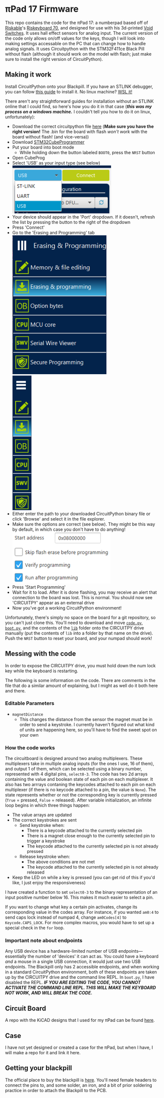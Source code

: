# πPad 17 Firmware
This repo contains the code for the πPad 17: a numberpad based off of [Riskable](https://github.com/Riskable)'s [Riskeyboard 70](https://github.com/riskable/riskeyboard70), and designed for use with his 3d-printed [Void Switches](https://github.com/Riskable/void_switch). It uses hall effect sensors for analog input. The current version of the code only allows on/off values for the keys, though I will look into making settings accessable on the PC that can change how to handle analog signals. It uses Circuitpython with the STM32F411ce Black Pill without flash (although it should work on the model with flash; just make sure to install the right version of CircuitPython).
## Making it work
Install CircuitPython onto your Blackpill. If you have an STLINK debugger, you can follow [this guide](https://medium.com/@distortiongain/how-to-install-circuitpython-on-blackpill-tutorial-for-linux-f8346c9b6a63) to install it. No linux machine? [WSL it!](https://learn.microsoft.com/en-us/windows/wsl/install)

There aren't any straightforward guides for installation without an STLINK online that I could find, so here's how you do it in that case (***this was my process on a windows machine.*** I couldn't tell you how to do it on linux, unfortunately):
- Download the correct circuitpython file [here](https://circuitpython.org/downloads?q=STM32f411CE) (**Make sure you have the right version!** The .bin for the board with flash *won't work* with the board without flash! (and vice-versa))
- Download [STM32CubeProgrammer](https://www.st.com/en/development-tools/stm32cubeprog.html#overview)
- Put your board into boot mode
    - While holding down the button labeled `BOOT0`, press the `NRST` button
- Open CubeProg
- Select 'USB' as your input type (see below)  
![A screenshot of the connection type dropdown in STM32CubeProg. The 'USB' option is selected.](media/Connection_Type_Dropdown.png)
- Your device should appear in the 'Port' dropdown. If it doesn't, refresh the list by pressing the button to the right of the dropdown
- Press 'Connect'
- Go to the 'Erasing and Programming' tab  
![A screenshot of the expanded different tabs in STM32CubeProg. The 'Erasing and Programming' tab is selected.](./media/Menu_Tabs_Expanded.png)  
![A screenshot of the minimized different tabs in STM32CubeProg. The 'Erasing and Programming' tab is selected.](./media/Menu_Tabs_Minimized.png)
- Either enter the path to your downloaded CircuitPython binary file or click 'Browse' and select it in the file explorer.
- Make sure the options are correct (see below). They might be this way by default, in which case you don't have to do anything!  
![A screenshot of the flashing options in STM32CubeProg. The starting address is 0x8000000, 'Skip flash erase before programming' is unselected, 'Verify programming' is selected, and 'Run after programming' is selected.](./media/Flash_Settings.png)
- Press 'Start Programming'
- Wait for it to load. After it is done flashing, you may receive an alert that connection to the board was lost. This is normal. You should now see 'CIRCUITPY' appear as an external drive
- Now you've got a working CircuitPython environment!

Unfortunately, there's simply no space on the board for a git repository, so you can't just clone this. You'll need to download and move [`code.py`](https://github.com/ThePyroTF2/PiPad-17/blob/main/code.py), [`boot.py`](https://github.com/ThePyroTF2/PiPad-17/blob/main/boot.py), and the contents of the [`lib`](https://github.com/ThePyroTF2/PiPad-17/tree/main/lib) folder onto the CIRCUITPY drive manually (put the contents of `lib` into a folder by that name on the drive). Push the `NRST` button to reset your board, and your numpad should work!
## Messing with the code
In order to expose the CIRCUITPY drive, you must hold down the num lock key while the keyboard is restarting.

The following is some information on the code. There are comments in the file that do a similar amount of explaining, but I might as well do it both here and there.
### Editable Parameters
- `magnetDistance`
    - This changes the distance from the sensor the magnet must be in order to send a keystroke. I currently haven't figured out what kind of units are happening here, so you'll have to find the sweet spot on your own
### How the code works
The circuitboard is designed around two analog multiplexers. These multiplexers take in multiple analog inputs (for the ones I use, 16 of them), and output 1 of them, which can be selected using a binary number, represented with 4 digital pins, `select0-3`. The code has two 2d arrays containing the value and boolean state of each pin on each multiplexer. It also has two arrrays contaning the keycodes attached to each pin on each multiplexer (if there is no keycode attached to a pin, the value is `None`). The state represents whether or not the corresponding key is currently pressed (`True` = pressed, `False` = released). After variable initialization, an infinite loop begins in which three things happen:
- The value arrays are updated
- The correct keystrokes are sent
    - Send keystroke when:
        - There is a keycode attached to the currently selected pin
        - There is a magnet close enough to the currently selected pin to trigger a keystroke
        - The keycode attached to the currently selected pin is not already pressed
    - Release keystroke when:
        - The above conditions are not met
        - The keycode attached to the currently selected pin is not already released
- Keep the LED on while a key is pressed (you can get rid of this if you'd like, I just enjoy the responsiveness)

I have created a function to set `select0-3` to the binary representation of an input positive number below 16. This makes it much easier to select a pin.

If you want to change what key a certain pin activates, change its corresponding value in the codes array. For instance, if you wanted `am0:4` to send caps lock instead of numpad 4, change `am0Codes[4]` to `Keycode.CAPS_LOCK`. For more complex macros, you would have to set up a special check in the `for` loop.

### Important note about endpoints

Any USB device has a hardware-limited number of USB endpoints—essentially the number of 'devices' it can act as. You could have a keyboard *and* a mouse in a single USB connection, it would just use two USB endpoints. The Blackpill only has 2 accessible endpoints, and when working in a standard CircuitPython environment, both of these endpoints are taken up by the CIRCUITPY drive and the command line REPL. In `boot.py`, I have disabled the REPL. ***IF YOU ARE EDITING THE CODE, YOU CANNOT ACTIVATE THE COMMAND LINE REPL. THIS WILL MAKE THE KEYBOARD NOT WORK, AND WILL BREAK THE CODE.***

## Circuit Board
A repo with the KiCAD designs that I used for my πPad can be found [here](https://github.com/ThePyroTF2/PiPad-17-KiCAD).
## Case
I have not yet designed or created a case for the πPad, but when I have, I will make a repo for it and link it here.
## Getting your blackpill
The official place to buy the blackpill is [here](https://www.aliexpress.com/item/3256801269871873.html?pdp_ext_f=%7B%22sku_id%22%3A%2212000016817645221%22%2C%22ship_from%22%3A%22CN%22%7D&gps-id=pcStoreLeaderboard&scm=1007.22922.271278.0&scm_id=1007.22922.271278.0&scm-url=1007.22922.271278.0&pvid=b818ad59-4996-4257-b00c-34d06a5cf093&spm=a2g0o.store_pc_home.smartLeaderboard_6000147819209.1005001456186625&gatewayAdapt=4itemAdapt). You'll need female headers to connect the pins to, and some solder, an iron, and a bit of prior soldering practice in order to attach the Blackpill to the PCB.
